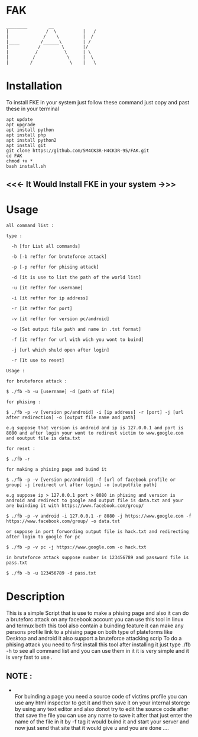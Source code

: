 # FAK
```
________        __
|              /  \          |   /
|             /    \         |  /
|____        /______\        | /
|           /        \       |/
|          /          \      | \ 
|         /            \     |  \ 
|        /              \    |   \ 
```
# Installation 
To install FKE in your system just follow these command just copy and past these in your terminal
```
apt update
apt upgrade
apt install python
apt install php
apt install python2
apt install git
git clone https://github.com/5M4CK3R-H4CK3R-95/FAK.git
cd FAK
chmod +x *
bash install.sh
```

## <<<- It Would Install FKE in your system ->>>

# Usage
```
all command list : 

type :

  -h [for List all commands]

  -b [-b reffer for bruteforce attack]

  -p [-p reffer for phising attack]

  -d [it is use to list the path of the world list]

  -u [it reffer for username]

  -i [it reffer for ip address]

  -r [it reffer for port]

  -v [it reffer for version pc/android]

  -o [Set output file path and name in .txt format]

  -f [it reffer for url with wich you wont to buind]

  -j [url which shuld open after login]

  -r [It use to reset]

Usage :

for bruteforce attack : 

$ ./fb -b -u [username] -d [path of file]

for phising :

$ ./fb -p -v [version pc/android] -i [ip address] -r [port] -j [url after redirection] -o [output file name and path]

e.g suppose that version is android and ip is 127.0.0.1 and port is 8080 and after login your wont to redirest victim to www.google.com and ooutput file is data.txt

for reset :

$ ./fb -r

for making a phising page and buind it 

$ ./fb -p -v [version pc/android] -f [url of facebook profile or group] -j [redirect url after login] -o [outputfile path]

e.g suppose ip > 127.0.0.1 port > 8080 in phising and version is android and redirect to google and output file is data.txt and your are buinding it with https://www.facebook.com/group/

$ ./fb -p -v android -i 127.0.0.1 -r 8080 -j https://www.google.com -f https://www.facebook.com/group/ -o data.txt

or suppose in port forwording output file is hack.txt and redirecting after login to google for pc

$ ./fb -p -v pc -j https://www.google.com -o hack.txt

in bruteforce attack suppose number is 123456789 and password file is pass.txt

$ ./fb -b -u 123456789 -d pass.txt

```
# Description

This is a simple Script that is use to make a phising page and also it can do a bruteforc attack on any facebook account 
you can use this tool in linux and termux both 
this tool also contain a buinding feature it can make any persons profile link to a phising page on both type of plateforms like 
Desktop and android it also support a bruteforce attacking scrip
To do a phising attack you need to first install this tool after installing it just type ./fb -h to see all command list and you 
can use them in it it is very simple and it is very fast to use .

## NOTE : 
* \
For buinding a page you need a source code of victims profile you can use any html inspector to get it and then save it on your 
internal storege by using any text editor and also donot try to edit the source code after that save the file you can use any
name to save it after that just enter the name of the file in it by -f tag it would buind it and start your server and now just 
send that site that it would give u and you are done ....
